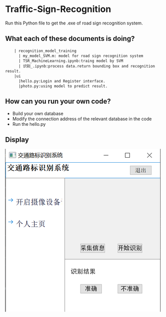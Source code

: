 # Traffic-Sign-Recognition
Run this Python file to get the .exe of road sign recognition system.

## What each of these documents is doing? 
        | recognition_model_training  
          | my_model_SVM.m: model for road sign recognition system  
          | TSR_MachineLearning.ipynb:traing model by SVM  
          | 识别_.ipynb:process data.return bounding box and recognition result.  
        |ui  
          |hello.py:Login and Register interface.  
          |photo.py:using model to predict result.  
   
## How can you run your own code?
* Build your own database
* Modify the connection address of the relevant database in the code
* Run the hello.py

## Display
![](display/photo.png)
  
